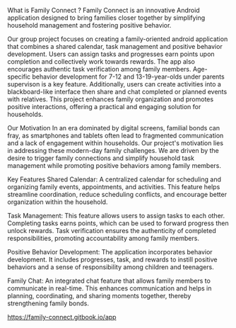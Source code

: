 What is Family Connect ?
Family Connect is an innovative Android application designed to bring families closer together by simplifying household management and fostering positive behavior.

 Our group project focuses on creating a family-oriented android application that combines a shared calendar, task management and positive behavior development. Users can assign tasks and progresses earn points upon completion and collectively work towards rewards. The app also encourages authentic task verification among family members. Age-specific behavior development for 7-12 and 13-19-year-olds under parents supervison is a key feature. Additionally, users can create activities into a blackboard-like interface then share and chat completed or planned events with relatives. This project enhances family organization and promotes positive interactions, offering a practical and engaging solution for households.

Our Motivation
In an era dominated by digital screens, familial bonds can fray, as smartphones and tablets often lead to fragmented communication and a lack of engagement within households. Our project's motivation lies in addressing these modern-day family challenges. We are driven by the desire to trigger family connections and simplify household task management while promoting positive behaviors among family members.



Key Features
Shared Calendar: A centralized calendar for scheduling and organizing family events, appointments, and activities. This feature helps streamline coordination, reduce scheduling conflicts, and encourage better organization within the household.

Task Management: This feature allows users to assign tasks to each other. Completing tasks earns points, which can be used to forward progress then unlock rewards. Task verification ensures the authenticity of completed responsibilities, promoting accountability among family members.

Positive Behavior Development: The application incorporates behavior development. It includes progresses, task, and rewards to instill positive behaviors and a sense of responsibility among children and teenagers.

Family Chat: An integrated chat feature that allows family members to communicate in real-time. This enhances communication and helps in planning, coordinating, and sharing moments together, thereby strengthening family bonds.


https://family-connect.gitbook.io/app
